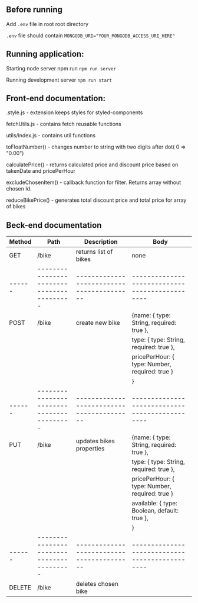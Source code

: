 ## Before running 

Add `.env` file in root root directory

`.env` file should contain `MONGODB_URI="YOUR_MONGODB_ACCESS_URI_HERE"`

## Running application:

Starting node server npm run `npm run server`



Running development server `npm run start`


## Front-end documentation:

.style.js - extension keeps styles for styled-components

fetchUtils.js - contains fetch reusable functions  

utils/index.js - contains util functions

toFloatNumber() - changes number to string with two digits after dot( 0 => "0.00")

calculatePrice() - returns calculated price and discount price based on takenDate and pricePerHour

excludeChosenItem() - callback function for filter. Returns array without chosen Id.
   
reduceBikePrice() - generates total discount price and total price for array of bikes 


## Beck-end documentation

| Method | Path                                      |Description                                | Body                                           |
| ------ | ----------------------------------------- | ----------------------------------------- | ---------------------------------------------- |
| GET    | /bike                                     | returns list of bikes                     | none                                           |
| ------ | ----------------------------------------- | ----------------------------------------- | ---------------------------------------------- |
| POST   | /bike                                     | create new bike                           | {name: { type: String, required: true },       |
|        |                                           |                                           |  type: { type: String, required: true },       |
|        |                                           |                                           |  pricePerHour: { type: Number, required: true }|
|        |                                           |                                           | }                                              |
| ------ | ----------------------------------------- | ----------------------------------------- | ---------------------------------------------- |
| PUT    | /bike                                     | updates bikes properties                  | {name: { type: String, required: true },       |
|        |                                           |                                           |  type: { type: String, required: true },       |
|        |                                           |                                           |  pricePerHour: { type: Number, required: true }|
|        |                                           |                                           |  available: { type: Boolean, default: true },  |
|        |                                           |                                           | }                                              |
| ------ | ----------------------------------------- | ----------------------------------------- | ---------------------------------------------- |
| DELETE | /bike                                     |  deletes chosen bike